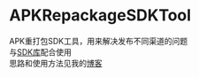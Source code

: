 # APKRepackageSDKTool
APK重打包SDK工具，用来解决发布不同渠道的问题  
与[SDK库](https://github.com/GaoKaiHaHa/SDKLibrary)配合使用  
思路和使用方法见我的[博客](https://www.kisence.com/2018/03/30/android-sdkfang-an/)
